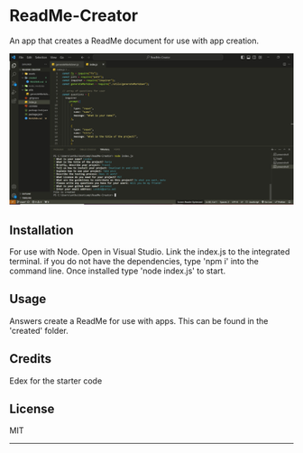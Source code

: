 # ReadMe-Creator

An app that creates a ReadMe document for use with app creation.

![Alt text](/assets/readmeCreator.jpg "Anthony Burgess ReadMe-Creator")

## Installation

For use with Node. Open in Visual Studio. Link the index.js to the integrated terminal. if you do not have the dependencies, type 'npm i' into the command line. Once installed type 'node index.js' to start.

## Usage

Answers create a ReadMe for use with apps. This can be found in the 'created' folder.

## Credits

Edex for the starter code

## License

MIT

---
